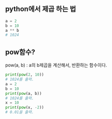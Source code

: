 ## python에서 제곱 하는 법
```python
a = 2
b = 10
a ** b
# 1024
```

## pow함수?
pow(a, b) : a의 b제곱을 계산해서, 반환하는 함수이다.
```python
print(pow(2, 10))
# 1024를 출력.
a = 2
b = 10
print(pow(a, b))
# 1024를 출력.
x = 10
print(pow(x, -2))
# 0.01을 출력.
```